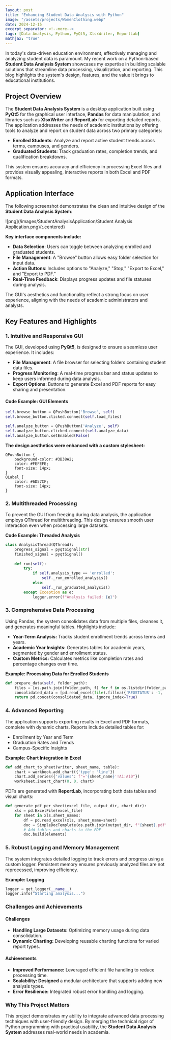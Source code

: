 ```yaml
---
layout: post
title: "Enhancing Student Data Analysis with Python"
image: "/assets/projects/WomenClothing.webp"
date: 2024-12-15
excerpt_separator: <!--more-->
tags: [Data Analysis, Python, PyQt5, XlsxWriter, ReportLab]
mathjax: "true"
---
```



In today's data-driven education environment, effectively managing and analyzing student data is paramount. My recent work on a Python-based **Student Data Analysis System** showcases my expertise in building scalable solutions that streamline data processing, visualization, and reporting. This blog highlights the system's design, features, and the value it brings to educational institutions.


## Project Overview

The **Student Data Analysis System** is a desktop application built using **PyQt5** for the graphical user interface, **Pandas** for data manipulation, and libraries such as **XlsxWriter** and **ReportLab** for exporting detailed reports. The application addresses the needs of academic institutions by offering tools to analyze and report on student data across two primary categories:
- **Enrolled Students**: Analyze and report active student trends across terms, campuses, and genders.
- **Graduated Students**: Track graduation rates, completion trends, and qualification breakdowns.

This system ensures accuracy and efficiency in processing Excel files and provides visually appealing, interactive reports in both Excel and PDF formats.


## Application Interface

The following screenshot demonstrates the clean and intuitive design of the **Student Data Analysis System**:

![png](/images/StudentAnalysisApplication/Student Analysis Application.png){:.centered}

**Key interface components include:**

- **Data Selection**: Users can toggle between analyzing enrolled and graduated students.
- **File Management**: A "Browse" button allows easy folder selection for input data.
- **Action Buttons**: Includes options to "Analyze," "Stop," "Export to Excel," and "Export to PDF."
- **Real-Time Feedback**: Displays progress updates and file statuses during analysis.

The GUI's aesthetics and functionality reflect a strong focus on user experience, aligning with the needs of academic administrators and analysts.


## Key Features and Highlights

### 1. **Intuitive and Responsive GUI**
The GUI, developed using **PyQt5**, is designed to ensure a seamless user experience. It includes:
- **File Management**: A file browser for selecting folders containing student data files.
- **Progress Monitoring**: A real-time progress bar and status updates to keep users informed during data analysis.
- **Export Options**: Buttons to generate Excel and PDF reports for easy sharing and presentation.

#### Code Example: GUI Elements
```python
self.browse_button = QPushButton('Browse', self)
self.browse_button.clicked.connect(self.load_files)

self.analyze_button = QPushButton('Analyze', self)
self.analyze_button.clicked.connect(self.analyze_data)
self.analyze_button.setEnabled(False)
```

**The design aesthetics were enhanced with a custom stylesheet:**
```
QPushButton {
    background-color: #3B38A2;
    color: #FEFEFE;
    font-size: 14px;
}
QLabel {
    color: #6D57CF;
    font-size: 14px;
}
```
### 2. **Multithreaded Processing**

To prevent the GUI from freezing during data analysis, the application employs QThread for multithreading. This design ensures smooth user interaction even when processing large datasets.

**Code Example: Threaded Analysis**
```python
class AnalysisThread(QThread):
    progress_signal = pyqtSignal(str)
    finished_signal = pyqtSignal()
    
    def run(self):
        try:
            if self.analysis_type == 'enrolled':
                self._run_enrolled_analysis()
            else:
                self._run_graduated_analysis()
        except Exception as e:
            logger.error(f"Analysis failed: {e}")
```

### 3. **Comprehensive Data Processing**

Using Pandas, the system consolidates data from multiple files, cleanses it, and generates meaningful tables. Highlights include:

- **Year-Term Analysis:** Tracks student enrollment trends across terms and years.
- **Academic Year Insights:** Generates tables for academic years, segmented by gender and enrollment status.
- **Custom Metrics:** Calculates metrics like completion rates and percentage changes over time.

**Example: Processing Data for Enrolled Students**
```python
def prepare_data(self, folder_path):
    files = [os.path.join(folder_path, f) for f in os.listdir(folder_path) if f.endswith('.xlsx')]
    consolidated_data = [pd.read_excel(file).fillna({'REGSTATUS': -1, 'GSTATUS': -1}) for file in files]
    return pd.concat(consolidated_data, ignore_index=True)
```
### 4. **Advanced Reporting**

The application supports exporting results in Excel and PDF formats, complete with dynamic charts. Reports include detailed tables for:

- Enrollment by Year and Term
- Graduation Rates and Trends
- Campus-Specific Insights

**Example: Chart Integration in Excel**
```python
def add_chart_to_sheet(writer, sheet_name, table):
    chart = workbook.add_chart({'type': 'line'})
    chart.add_series({'values': f"='{sheet_name}'!A1:A10"})
    worksheet.insert_chart(0, 0, chart)
```
PDFs are generated with **ReportLab**, incorporating both data tables and visual charts:
```python
def generate_pdf_per_sheet(excel_file, output_dir, chart_dir):
    xls = pd.ExcelFile(excel_file)
    for sheet in xls.sheet_names:
        df = pd.read_excel(xls, sheet_name=sheet)
        doc = SimpleDocTemplate(os.path.join(output_dir, f"{sheet}.pdf"))
        # Add tables and charts to the PDF
        doc.build(elements)
```
### 5. **Robust Logging and Memory Management**

The system integrates detailed logging to track errors and progress using a custom logger. Persistent memory ensures previously analyzed files are not reprocessed, improving efficiency.

**Example: Logging**
```python 
logger = get_logger(__name__)
logger.info("Starting analysis...")
```
### Challenges and Achievements
#### Challenges
- **Handling Large Datasets:** Optimizing memory usage during data consolidation.
- **Dynamic Charting:** Developing reusable charting functions for varied report types.

#### Achievements
- **Improved Performance:** Leveraged efficient file handling to reduce processing time.
- **Scalability: Designed** a modular architecture that supports adding new analysis types.
- **Error Resilience:** Integrated robust error handling and logging.

### Why This Project Matters

This project demonstrates my ability to integrate advanced data processing techniques with user-friendly design. By merging the technical rigor of Python programming with practical usability, the **Student Data Analysis System** addresses real-world needs in academia.
